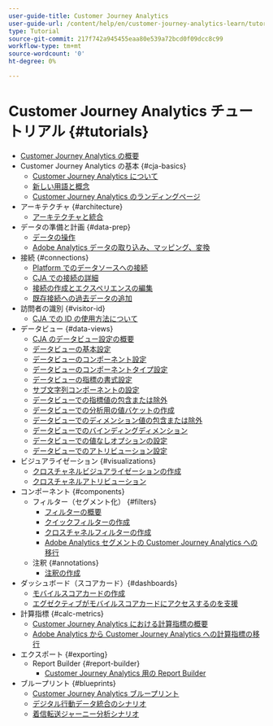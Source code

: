 ```yaml
---
user-guide-title: Customer Journey Analytics
user-guide-url: /content/help/en/customer-journey-analytics-learn/tutorials/overview.html
type: Tutorial
source-git-commit: 217f742a945455eaa80e539a72bcd0f09dcc8c99
workflow-type: tm+mt
source-wordcount: '0'
ht-degree: 0%

---
```



# Customer Journey Analytics チュートリアル {#tutorials}

+ [Customer Journey Analytics の概要](overview.md)
+ Customer Journey Analytics の基本 {#cja-basics}
   + [Customer Journey Analytics について](cja-basics/understanding-customer-journey-analytics.md)
   + [新しい用語と概念](cja-basics/new-terms-and-concepts-in-cja.md)
   + [Customer Journey Analytics のランディングページ](cja-basics/customer-journey-analytics-landing-page.md)
+ アーキテクチャ {#architecture}
   + [アーキテクチャと統合](architecture/architecture-and-integrations-of-cja.md)
+ データの準備と計画 {#data-prep}
   + [データの操作](data-prep/working-with-data-in-cja.md)
   + [Adobe Analytics データの取り込み、マッピング、変換](data-prep/ingest-map-and-transform-adobe-analytics-data.md)
+ 接続 {#connections}
   + [Platform でのデータソースへの接続](connections/connecting-customer-journey-analytics-to-data-sources-in-platform.md)
   + [CJA での接続の詳細](connections/connections-details-experience-in-cja.md)
   + [接続の作成とエクスペリエンスの編集](connections/cja-connections-creation-and-edit-experience.md)
   + [既存接続への過去データの追加](connections/add-past-data-to-an-existing-connection-in-cja.md)
+ 訪問者の識別 {#visitor-id}
   + [CJA での ID の使用方法について](visitor-id/understanding-how-customer-journey-analytics-uses-identity.md)
+ データビュー {#data-views}
   + [CJA のデータビュー設定の概要](data-views/overview-of-configuring-data-views-for-cja.md)
   + [データビューの基本設定](data-views/basic-configuration-for-data-views.md)
   + [データビューのコンポーネント設定](data-views/configuring-component-settings-in-data-views.md)
   + [データビューのコンポーネントタイプ設定](data-views/component-type-settings-in-data-views.md)
   + [データビューの指標の書式設定](data-views/formatting-metrics-in-data-views.md)
   + [サブ文字列コンポーネントの設定](data-views/configure-substring-component-settings.md)
   + [データビューでの指標値の包含または除外](data-views/include-or-exclude-metric-values-in-data-views.md)
   + [データビューでの分析用の値バケットの作成](data-views/creating-value-buckets-in-data-views-for-analysis.md)
   + [データビューでのディメンション値の包含または除外](data-views/include-or-exclude-dimension-values-in-data-views.md)
   + [データビューでのバインディングディメンション](data-views/binding-dimensions-in-data-views.md)
   + [データビューでの値なしオプションの設定](data-views/configure-no-value-options-in-data-views.md)
   + [データビューでのアトリビューション設定](data-views/attribution-settings-in-data-views.md)
+ ビジュアライゼーション {#visualizations}
   + [クロスチャネルビジュアライゼーションの作成](visualizations/creating-cross-channel-visualizations-in-customer-journey-analytics.md)
   + [クロスチャネルアトリビューション](visualizations/cross-channel-attribution-in-customer-journey-analytics.md)
+ コンポーネント {#components}
   + フィルター（セグメント化） {#filters}
      + [フィルターの概要](components/filters/introduction-to-filters-in-cja.md)
      + [クイックフィルターの作成](components/filters/create-a-quick-filter.md)
      + [クロスチャネルフィルターの作成](components/filters/creating-cross-channel-filters-in-customer-journey-analytics.md)
      + [Adobe Analytics セグメントの Customer Journey Analytics への移行](components/filters/moving-adobe-analytics-segments-to-customer-journey-analytics.md)
   + 注釈 {#annotations}
      + [注釈の作成](components/create-an-annotation.md)
+ ダッシュボード（スコアカード）{#dashboards}
   + [モバイルスコアカードの作成](dashboards/create-a-mobile-scorecard.md)
   + [エグゼクティブがモバイルスコアカードにアクセスするのを支援](dashboards/assist-executives-to-access-mobile-scorecards.md)
+ 計算指標 {#calc-metrics}
   + [Customer Journey Analytics における計算指標の概要](components/calc-metrics/introduction-to-calculated-metrics-in-customer-journey-analytics.md)
   + [Adobe Analytics から Customer Journey Analytics への計算指標の移行](components/calc-metrics/moving-your-calculated-metrics-from-adobe-analytics-to-customer-journey-analytics.md)
+ エクスポート {#exporting}
   + Report Builder {#report-builder}
      + [Customer Journey Analytics 用の Report Builder](exporting/report-builder/report-builder-for-customer-journey-analytics.md)
+ ブループリント {#blueprints}
   + [Customer Journey Analytics ブループリント](https://experienceleague.adobe.com/docs/blueprints-learn/architecture/customer-journey-analytics/overview.html?lang=ja)
   + [デジタル行動データ統合のシナリオ](https://experienceleague.adobe.com/docs/blueprints-learn/architecture/customer-journey-analytics/digital-behavioral-data-consolidation.html?lang=ja)
   + [着信転送ジャーニー分析シナリオ](https://experienceleague.adobe.com/docs/blueprints-learn/architecture/customer-journey-analytics/call-deflect.html?lang=ja#customer-journey-analytics)
